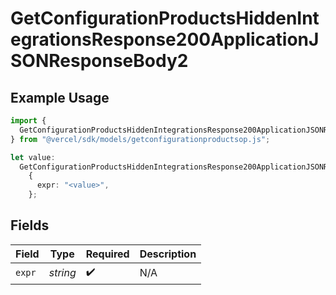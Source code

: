 # GetConfigurationProductsHiddenIntegrationsResponse200ApplicationJSONResponseBody2

## Example Usage

```typescript
import {
  GetConfigurationProductsHiddenIntegrationsResponse200ApplicationJSONResponseBody2,
} from "@vercel/sdk/models/getconfigurationproductsop.js";

let value:
  GetConfigurationProductsHiddenIntegrationsResponse200ApplicationJSONResponseBody2 =
    {
      expr: "<value>",
    };
```

## Fields

| Field              | Type               | Required           | Description        |
| ------------------ | ------------------ | ------------------ | ------------------ |
| `expr`             | *string*           | :heavy_check_mark: | N/A                |